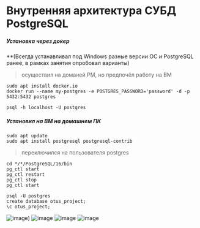# Внутренняя архитектура СУБД PostgreSQL 
##### Установка через докер
**(Всегда устанавливал под Windows разные версии ОС и PostgreSQL ранее, в рамках занятия опробовал варианты)
> осуществил на доманей РМ, но предпочёл работу на ВМ
```
sudo apt install docker.io
docker run --name my-postgres -e POSTGRES_PASSWORD='password' -d -p 5432:5432 postgres
```
```
psql -h localhost -U postgres
```

##### Установил на ВМ на домашнем ПК
```
sudo apt update
sudo apt install postgresql postgresql-contrib
```
> переключился на пользователя postgres
```
cd */*/PostgreSQL/16/bin
pg_ctl start 
pg_ctl restart
pg_ctl stop
pg_ctl start
```
```
psql -U postgres
create database otus_project;
\c otus_project;
```
![image](https://github.com/user-attachments/assets/05b0bc8e-2ee5-4f44-a879-6f2dad5602a9))
![image](![image](https://github.com/user-attachments/assets/374eb6b8-b57a-4277-af97-3bf0ac39d1c5))
![image](https://github.com/user-attachments/assets/5a944175-6844-45d3-b4f6-b9abbb90d4c4)
![image](https://github.com/user-attachments/assets/3a0fe7ae-8222-4de4-a4bb-cc5e51d605c6)


